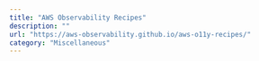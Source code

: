 ```yaml
---
title: "AWS Observability Recipes"
description: ""
url: "https://aws-observability.github.io/aws-o11y-recipes/"
category: "Miscellaneous"
---
```

